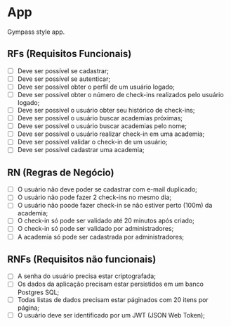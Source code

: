 # App

Gympass style app.

## RFs (Requisitos Funcionais)

- [ ] Deve ser possível se cadastrar;
- [ ] Deve ser possível se autenticar;
- [ ] Deve ser possível obter o perfil de um usuário logado;
- [ ] Deve ser possível obter o número de check-ins realizados pelo usuário logado;
- [ ] Deve ser possível o usuário obter seu histórico de check-ins;
- [ ] Deve ser possível o usuário buscar academias próximas;
- [ ] Deve ser possível o usuário buscar academias pelo nome;
- [ ] Deve ser possível o usuário realizar check-in em uma academia;
- [ ] Deve ser possível validar o check-in de um usuário;
- [ ] Deve ser possível cadastrar uma academia;

## RN (Regras de Negócio)

- [ ] O usuário não deve poder se cadastrar com e-mail duplicado;
- [ ] O usuário não pode fazer 2 check-ins no mesmo dia;
- [ ] O usuário não poode fazer check-in se não estiver perto (100m) da academia;
- [ ] O check-in só pode ser validado até 20 minutos após criado;
- [ ] O check-in só pode ser validado por administradores;
- [ ] A academia só pode ser cadastrada por administradores;

## RNFs (Requisitos não funcionais)

- [ ] A senha do usuário precisa estar criptografada;
- [ ] Os dados da aplicação precisam estar persistidos em um banco Postgres SQL;
- [ ] Todas listas de dados precisam estar páginados com 20 itens por página;
- [ ] O usuário deve ser identificado por um JWT (JSON Web Token);
